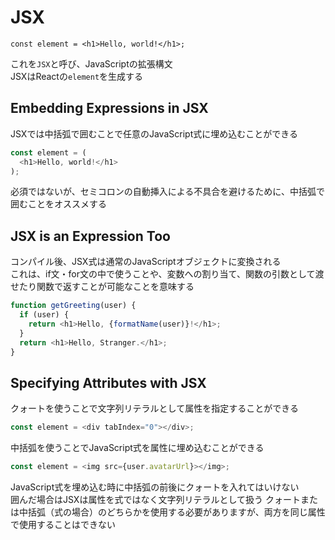 # JSX

```
const element = <h1>Hello, world!</h1>;
```

これを`JSX`と呼び、JavaScriptの拡張構文  
JSXはReactの`element`を生成する

## Embedding Expressions in JSX

JSXでは中括弧で囲むことで任意のJavaScript式に埋め込むことができる

```javascript
const element = (
  <h1>Hello, world!</h1>
);
```

必須ではないが、セミコロンの自動挿入による不具合を避けるために、中括弧で囲むことをオススメする

## JSX is an Expression Too

コンパイル後、JSX式は通常のJavaScriptオブジェクトに変換される  
これは、if文・for文の中で使うことや、変数への割り当て、関数の引数として渡せたり関数で返すことが可能なことを意味する

```javascript
function getGreeting(user) {
  if (user) {
    return <h1>Hello, {formatName(user)}!</h1>;
  }
  return <h1>Hello, Stranger.</h1>;
}
```

## Specifying Attributes with JSX

クォートを使うことで文字列リテラルとして属性を指定することができる

```javascript
const element = <div tabIndex="0"></div>;
```

中括弧を使うことでJavaScript式を属性に埋め込むことができる

```javascript
const element = <img src={user.avatarUrl}></img>;
```

JavaScript式を埋め込む時に中括弧の前後にクォートを入れてはいけない  
囲んだ場合はJSXは属性を式ではなく文字列リテラルとして扱う
クォートまたは中括弧（式の場合）のどちらかを使用する必要がありますが、両方を同じ属性で使用することはできない

